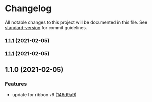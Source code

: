 # Changelog

All notable changes to this project will be documented in this file. See [standard-version](https://github.com/conventional-changelog/standard-version) for commit guidelines.

### [1.1.1](https://github.com/jabster28/ribbon-api/compare/v1.1.0...v1.1.1) (2021-02-05)

### [1.1.1](https://github.com/jabster28/ribbon-api/compare/v1.1.0...v1.1.1) (2021-02-05)

## 1.1.0 (2021-02-05)


### Features

* update for ribbon v6 ([146d9a9](https://github.com/jabster28/ribbon-api/commit/146d9a9ddf3ac4ad7bea41a2a22455f0349a39b3))
